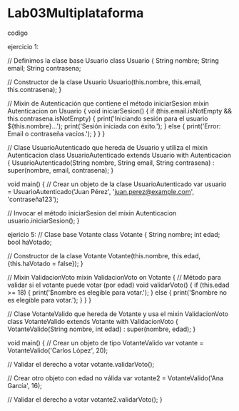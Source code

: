 # Lab03Multiplataforma

codigo

ejercicio 1:

// Definimos la clase base Usuario
class Usuario {
  String nombre;
  String email;
  String contrasena;

  // Constructor de la clase Usuario
  Usuario(this.nombre, this.email, this.contrasena);
}

// Mixin de Autenticación que contiene el método iniciarSesion
mixin Autenticacion on Usuario {
  void iniciarSesion() {
    if (this.email.isNotEmpty && this.contrasena.isNotEmpty) {
      print('Iniciando sesión para el usuario ${this.nombre}...');
      print('Sesión iniciada con éxito.');
    } else {
      print('Error: Email o contraseña vacíos.');
    }
  }
}

// Clase UsuarioAutenticado que hereda de Usuario y utiliza el mixin Autenticacion
class UsuarioAutenticado extends Usuario with Autenticacion {
  UsuarioAutenticado(String nombre, String email, String contrasena) 
      : super(nombre, email, contrasena);
}

void main() {
  // Crear un objeto de la clase UsuarioAutenticado
  var usuario = UsuarioAutenticado('Juan Pérez', 'juan.perez@example.com', 'contraseña123');
  
  // Invocar el método iniciarSesion del mixin Autenticacion
  usuario.iniciarSesion();
}







ejericio 5:
// Clase base Votante
class Votante {
  String nombre;
  int edad;
  bool haVotado;

  // Constructor de la clase Votante
  Votante(this.nombre, this.edad, {this.haVotado = false});
}

// Mixin ValidacionVoto
mixin ValidacionVoto on Votante {
  // Método para validar si el votante puede votar (por edad)
  void validarVoto() {
    if (this.edad >= 18) {
      print('$nombre es elegible para votar.');
    } else {
      print('$nombre no es elegible para votar.');
    }
  }
}

// Clase VotanteValido que hereda de Votante y usa el mixin ValidacionVoto
class VotanteValido extends Votante with ValidacionVoto {
  VotanteValido(String nombre, int edad) : super(nombre, edad);
}

void main() {
  // Crear un objeto de tipo VotanteValido
  var votante = VotanteValido('Carlos López', 20);
  
  // Validar el derecho a votar
  votante.validarVoto();

  // Crear otro objeto con edad no válida
  var votante2 = VotanteValido('Ana García', 16);
  
  // Validar el derecho a votar
  votante2.validarVoto();
}
